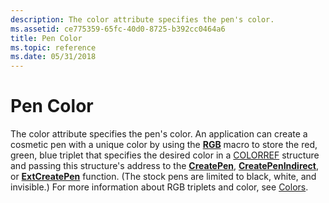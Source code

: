 ```yaml
---
description: The color attribute specifies the pen's color.
ms.assetid: ce775359-65fc-40d0-8725-b392cc0464a6
title: Pen Color
ms.topic: reference
ms.date: 05/31/2018
---
```


# Pen Color

The color attribute specifies the pen's color. An application can create a cosmetic pen with a unique color by using the [**RGB**](/windows/desktop/api/Wingdi/nf-wingdi-rgb) macro to store the red, green, blue triplet that specifies the desired color in a [COLORREF](colorref.md) structure and passing this structure's address to the [**CreatePen**](/windows/desktop/api/Wingdi/nf-wingdi-createpen), [**CreatePenIndirect**](/windows/desktop/api/Wingdi/nf-wingdi-createpenindirect), or [**ExtCreatePen**](/windows/desktop/api/Wingdi/nf-wingdi-extcreatepen) function. (The stock pens are limited to black, white, and invisible.) For more information about RGB triplets and color, see [Colors](colors.md).

 

 



